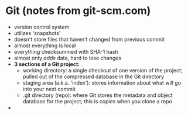 # Git (notes from git-scm.com)

* version control system
* utilizes 'snapshots'
* doesn't store files that haven't changed from previous commit
* almost everything is local
* everything checksummed with SHA-1 hash
* almost only *adds* data, hard to lose changes
* **3 sections of a Git project:**
  * working directory: a single checkout of one version of the project; pulled out of the compressed database in the Git directory
  * staging area (a.k.a. 'index'): stores information about what will go into your next commit
  * .git directory (repo): where Git stores the metadata and object database for the project; this is copies when you clone a repo
* 
